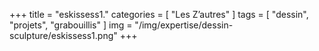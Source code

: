 +++
title = "eskissess1."
categories = [ "Les Z’autres" ]
tags = [ "dessin", "projets", "grabouillis" ]
img = "/img/expertise/dessin-sculpture/eskissess1.png"
+++